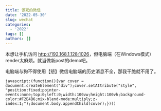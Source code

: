 ```yaml
---
title: 该死的微信
date: '2022-05-30'
slug: wechat
categories:
  - '2022'
tags: []
authors: []
---
```



本想让手机访问 <http://192.168.1.128:1026>，但电脑端（在Windows模式）render太麻烦。就当做新post的demo吧。

电脑端与狗不得使用【怒】微信电脑端的历史消息不全，那我干脆就不用了。

```
javascript:(function(){var cover = document.createElement("div");cover.setAttribute("style", "position:fixed;pointer-events:none;top:0;left:0;width:100vw;height:100vh;background-color:#F2E4B6;mix-blend-mode:multiply;z-index:1;");document.body.appendChild(cover);})()
```
